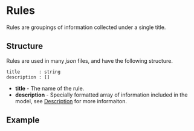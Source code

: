 # Rules

Rules are groupings of information collected under a single title.

## Structure

Rules are used in many *json* files, and have the following structure.

```
title       : string
description : []
```

- **title** - The name of the rule.
- **description** - Specially formatted array of information included in the model, see [Description](../Description.md) for more informaiton.

## Example

```
```